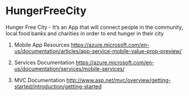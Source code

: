 # HungerFreeCity
Hunger Free City - It’s an App that will connect people in the community, local food banks and charities in order to end hunger in their city

1. Mobile App Resources
  https://azure.microsoft.com/en-us/documentation/articles/app-service-mobile-value-prop-preview/

2. Services Documentation
  https://azure.microsoft.com/en-us/documentation/services/mobile-services/

3. MVC Documentation 
  http://www.asp.net/mvc/overview/getting-started/introduction/getting-started
